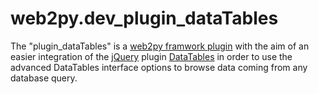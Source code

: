 web2py.dev_plugin_dataTables
============================

The "plugin_dataTables" is a [web2py framwork plugin][] with the aim of an easier
integration of the [jQuery][] plugin [DataTables][] in order to use the advanced
DataTables interface options to browse data coming from any database query.

[web2py framwork plugin]: http://web2py.com/books/default/chapter/29/12/components-and-plugins#Plugins
[jQuery]: http://jquery.com/
[DataTables]: http://datatables.net/